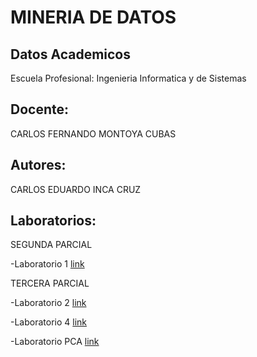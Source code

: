 # MINERIA DE DATOS

## Datos Academicos


Escuela Profesional: Ingenieria Informatica y de Sistemas

## Docente:

CARLOS FERNANDO MONTOYA CUBAS

## Autores:

CARLOS EDUARDO INCA CRUZ


## Laboratorios:

SEGUNDA PARCIAL

-Laboratorio 1 [link](https://github.com/eduardo270/MINERIADEDATOS/blob/main/ACTIVIDADESSEGUNDAPARCIAL/DM1_Laboratorio.ipynb)

TERCERA PARCIAL

-Laboratorio 2 [link](https://github.com/eduardo270/MINERIADEDATOS/blob/main/ACTIIVIDADES_TERCERA_PARCIAL/Lab02.ipynb)

-Laboratorio 4 [link](https://github.com/eduardo270/MINERIADEDATOS/blob/main/ACTIIVIDADES_TERCERA_PARCIAL/Lab04.ipynb)

-Laboratorio PCA [link](https://github.com/eduardo270/MINERIADEDATOS/blob/main/ACTIIVIDADES_TERCERA_PARCIAL/Lab_PCA.ipynb)
